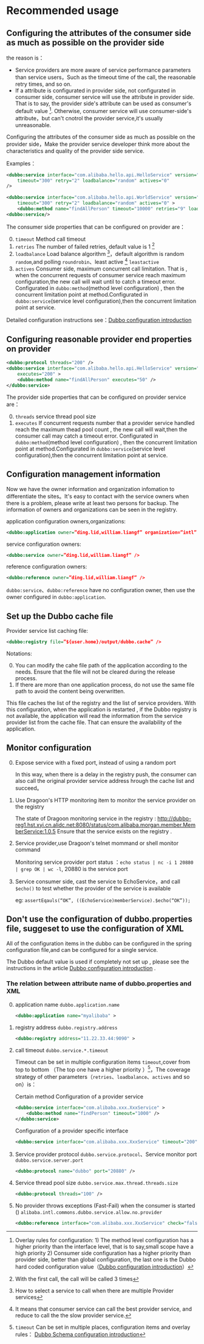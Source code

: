 # Recommended usage

## Configuring the attributes of the consumer side as much as possible on the provider side

the reason is：

* Service providers are more aware of service performance parameters than service users，Such as the timeout time of the call, the reasonable retry times, and so on.
* If  a attribute is configurated in provider side,  not configurated in consumer side,  consumer service will use the attribute in provider side. That is to say, the provider side's attribute can be used as consumer's default value [^1]. Otherwise, consumer service will use consumer-side's attribute，but can't cnotrol the provider service,it's usually unreasonable.

Configuring the attributes of the consumer side as much as possible on the provider side，Make the provider service developer think more about the characteristics and quality of the provider side service. 

Examples：

```xml
<dubbo:service interface="com.alibaba.hello.api.HelloService" version="1.0.0" ref="helloService"
    timeout="300" retry="2" loadbalance="random" actives="0"
/>
 
<dubbo:service interface="com.alibaba.hello.api.WorldService" version="1.0.0" ref="helloService"
    timeout="300" retry="2" loadbalance="random" actives="0" >
    <dubbo:method name="findAllPerson" timeout="10000" retries="9" loadbalance="leastactive" actives="5" />
<dubbo:service/>
```

The consumer side properties that can be configured on provider are：

0. `timeout` Method call timeout
1. `retries` The number of failed retries, default value is 1 [^2]
2. `loadbalance` Load balance algorithm [^3]，default algorithm is random `random`,and polling `roundrobin`、least active [^4] `leastactive`
3. `actives` Consumer side, maximum concurrent call limitation. That is , when the concurrent requests of consumer service reach maximum  configuration,the new call will wait until to catch a timeout error.
  Configurated in  `dubbo:method`(method level configuration) , then the concurrent limitation point at method.Configurated in `dubbo:service`(service level configuration),then the concurrent limitation point at service.

Detailed configuration instructions see：[Dubbo configuration introduction](./references/xml/introduction.md)

## Configuring reasonable provider end properties on provider

```xml
<dubbo:protocol threads="200" /> 
<dubbo:service interface="com.alibaba.hello.api.HelloService" version="1.0.0" ref="helloService"
    executes="200" >
    <dubbo:method name="findAllPerson" executes="50" />
</dubbo:service>
```

The provider side properties that can be configured on provider service are：

0. `threads` service thread pool size
1. `executes` If concurrent requests number that a provider service handled reach the maximum thead pool count , the new call will wait,then the consumer call may catch a timeout error. Configurated in  `dubbo:method`(method level configuration) , then the concurrent limitation point at method.Configurated in `dubbo:service`(service level configuration),then the concurrent limitation point at service.

## Configuration management information

Now we have the owner information and organization infomation to differentiate the sites。It's easy to contact with the service owners when there is a problem, please write at least two persons for backup. The information of owners and organizations can be seen in the registry.

application configuration owners,organizations:

```xml
<dubbo:application owner=”ding.lid,william.liangf” organization=”intl” />
```

service configuration owners:

```xml
<dubbo:service owner=”ding.lid,william.liangf” />
```

reference configuration owners:

```xml
<dubbo:reference owner=”ding.lid,william.liangf” />
```

`dubbo:service`、`dubbo:reference` have no configuration owner, then use the owner configured in `dubbo:application`.

## Set up the Dubbo cache file

Provider service list caching file:

```xml
<dubbo:registry file=”${user.home}/output/dubbo.cache” />
```

Notations:

0. You can modify  the cahe file path of the application according to the needs. Ensure that the file will not be cleared during the release process.
1. If there are more than one application process, do not use the same file path to avoid the content being overwritten.

This file caches the list of the registry and the list of service providers. With this configuration, when the application is restarted , if  the Dubbo registry is not available, the application will read the information from the service provider list from the cache file. That can ensure the availability of the application.

## Monitor configuration

0. Expose service with a fixed port, instead of using a random port


      In this way, when there is a delay in the registry push, the consumer can also call the  original provider service address hrough the cache list and succeed。

1. Use Dragoon's HTTP monitoring item to monitor the service provider on the registry

     The state of Dragoon monitoring service in the registry : http://dubbo-reg1.hst.xyi.cn.alidc.net:8080/status/com.alibaba.morgan.member.MemberService:1.0.5 Ensure that the service exists on the registry .

2. Service provider,use Dragoon's telnet mommand or shell monitor  command

    Monitoring service provider port status ：`echo status | nc -i 1 20880 | grep OK | wc -l`, 20880 is the service port

3. Service consumer side, cast the service to EchoService，and call `$echo()`  to test whether the provider of the service is available 

    eg: `assertEqauls(“OK”, ((EchoService)memberService).$echo(“OK”));`

## Don't use the configuration of dubbo.properties file, suggeset to use  the configuration of XML 

All of the configuration items in the dubbo can be configured in the spring configuration file,and can be configured for a single service.

The Dubbo default value is used if completely not set up , please see the instructions in the article  [Dubbo configuration introduction](./references/xml/introduction.md) .

### The relation between attribute name of dubbo.properties and XML

0. application name `dubbo.application.name`

      ```xml
      <dubbo:application name="myalibaba" >
      ```

1. registry address `dubbo.registry.address`

    ```xml
    <dubbo:registry address="11.22.33.44:9090" >
    ```

2. call timeout `dubbo.service.*.timeout`

    Timeout can be set in multiple configuration items `timeout`,cover from top to bottom （The top one have a higher priority ）[^5]，The coverage strategy of other parameters（`retries`、`loadbalance`、`actives` and so on）is：

    Certain method  Configuration of a provider service

    ```xml 
    <dubbo:service interface="com.alibaba.xxx.XxxService" >
        <dubbo:method name="findPerson" timeout="1000" />
    </dubbo:service>
    ```

    Configuration of a provider specific interface 

    ```xml
    <dubbo:service interface="com.alibaba.xxx.XxxService" timeout="200" />
    ```

3. Service provider protocol `dubbo.service.protocol`、Service monitor port `dubbo.service.server.port`

    ```xml
    <dubbo:protocol name="dubbo" port="20880" />
    ```
    
5. Service thread pool size `dubbo.service.max.thread.threads.size`

    ```xml
    <dubbo:protocol threads="100" />
    ```

6. No provider throws exceptions (Fast-Fail) when the consumer is started ()
  `alibaba.intl.commons.dubbo.service.allow.no.provider`

    ```xml
    <dubbo:reference interface="com.alibaba.xxx.XxxService" check="false" />
    ```

[^1]: Overlay rules for configuration: 1) The method level configuration has a higher priority than the interface level, that is to say,small scope have a high priority 2) Consumer side configuration has a higher priority than provider side, better than global configuration, the last one is the Dubbo hard coded configuration value（[Dubbo configuration introduction](./configuration/properties.md)）
[^2]: With the first call, the call will be called 3 times
[^3]: How to select a service to call when there are multiple Provider services
[^4]: It means that consumer service can call the best provider service, and reduce to call the the slow provider service.
[^5]: `timeout` Can be set in multiple places, configuration items and overlay rules： [Dubbo Schema configuration introduction](./references/xml/introduction.md)